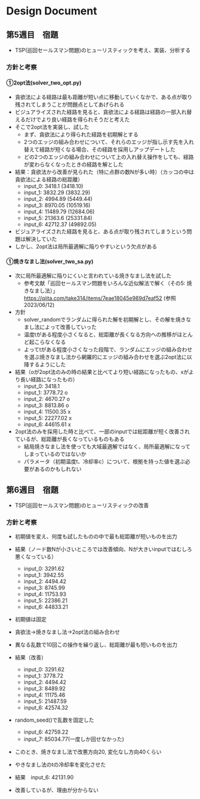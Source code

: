 # Design Document
## 第5週目　宿題
- TSP(巡回セールスマン問題)のヒューリスティックを考え、実装、分析する

### 方針と考察
#### ①2opt法(solver_two_opt.py)
- 貪欲法による経路は最も距離が短い点に移動していくなかで、ある点が取り残されてしまうことが問題点としてあげられる
- ビジュアライズされた経路を見ると、貪欲法による経路は経路の一部入れ替えるだけでより良い経路を得られそうだと考えた
- そこで2opt法を実装し、試した
    - まず、貪欲法により得られた経路を初期解とする
    - 2つのエッジの組み合わせについて、それらのエッジが指し示す先を入れ替えて経路が短くなる場合、その経路を採用しアップデートした
    - どの2つのエッジの組み合わせについて上の入れ替え操作をしても、経路が変わらなくなったときの経路を解とした
- 結果：貪欲法から改善が見られた（特に点群の数Nが多い時）（カッコの中は貪欲法による経路の総距離）
    - input_0: 3418.1 (3418.10)
    - input_1: 3832.29 (3832.29)
    - input_2: 4994.89 (5449.44)
    - input_3: 8970.05 (10519.16)
    - input_4: 11489.79 (12684.06)
    - input_5: 21363.6 (25331.84)
    - input_6: 42712.37 (49892.05)
- ビジュアライズされた経路を見ると、ある点が取り残されてしまうという問題は解決していた
- しかし、2opt法は局所最適解に陥りやすいという欠点がある

#### ①焼きなまし法(solver_two_sa.py)
- 次に局所最適解に陥りにくいと言われている焼きなまし法を試した
    - 参考文献「巡回セールスマン問題をいろんな近似解法で解く（その5: 焼きなまし法）」https://qiita.com/take314/items/7eae18045e989d7eaf52 (参照2023/06/12)
- 方針
    - solver_randomでランダムに得られた解を初期解とし、その解を焼きなまし法によって改善していった
    - 温度tがある程度小さくなると、総距離が長くなる方向への推移がほとんど起こらなくなる
    - よってtがある程度小さくなった段階で、ランダムにエッジの組み合わせを選ぶ焼きなまし法から網羅的にエッジの組み合わせを選ぶ2opt法に以降するようにした
- 結果（oが2opt法のみの時の結果と比べてより短い経路になったもの、xがより長い経路になったもの）
    - input_0: 3418.1 
    - input_1: 3778.72 o
    - input_2: 4670.27 o
    - input_3: 8813.86 o
    - input_4: 11500.35 x
    - input_5: 22277.02 x
    - input_6: 44615.61 x
- 2opt法のみを採用した時と比べて、一部のinputでは総距離が短く改善されているが、総距離が長くなっているものもある
    - 結局焼きなまし法を使っても大域最適解ではなく、局所最適解になってしまっているのではないか
    - パラメータ（初期温度t、冷却率c）について、根拠を持った値を選ぶ必要があるのかもしれない


## 第6週目　宿題
- TSP(巡回セールスマン問題)のヒューリスティックの改善

### 方針と考察
- 初期値を変え、何度も試したものの中で最も総距離が短いものを出力
- 結果（ノード数Nが小さいところでは改善傾向、Nが大きいinputではむしろ悪くなっている）
    - input_0: 3291.62
    - input_1: 3942.55
    - input_2: 4494.42 
    - input_3: 8745.99
    - input_4: 11753.93
    - input_5: 22386.21
    - input_6: 44833.21

- 初期値は固定
- 貪欲法->焼きなまし法->2opt法の組み合わせ
- 異なる乱数で10回この操作を繰り返し、総距離が最も短いものを出力
- 結果（改善）
    - input_0: 3291.62
    - input_1: 3778.72
    - input_2: 4494.42 
    - input_3: 8489.92
    - input_4: 11175.46
    - input_5: 21487.59
    - input_6: 42574.32

- random_seed()で乱数を固定した
    - input_6: 42759.22
    - input_7: 85034.77(一度しか回せなかった)

- このとき、焼きなまし法で改悪方向20, 変化なし方向40くらい

- やきなまし法のtの冷却率を変化させた
- 結果　input_6: 42131.90
- 改善しているが、理由が分からない

